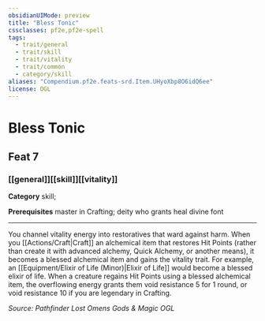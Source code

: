 ```yaml
---
obsidianUIMode: preview
title: "Bless Tonic"
cssclasses: pf2e,pf2e-spell
tags:
  - trait/general
  - trait/skill
  - trait/vitality
  - trait/common
  - category/skill
aliases: "Compendium.pf2e.feats-srd.Item.UHyoXbp8O6idQ6ee"
license: OGL
---
```

# Bless Tonic
## Feat 7
### [[general]][[skill]][[vitality]]

**Category** skill; 



**Prerequisites** master in Crafting; deity who grants heal divine font
* * *
You channel vitality energy into restoratives that ward against harm. When you [[Actions/Craft|Craft]] an alchemical item that restores Hit Points (rather than create it with advanced alchemy, Quick Alchemy, or another means), it becomes a blessed alchemical item and gains the vitality trait. For example, an [[Equipment/Elixir of Life (Minor)|Elixir of Life]] would become a blessed elixir of life. When a creature regains Hit Points using a blessed alchemical item, the overflowing energy grants them void resistance 5 for 1 round, or void resistance 10 if you are legendary in Crafting.

*Source: Pathfinder Lost Omens Gods & Magic*
*OGL*